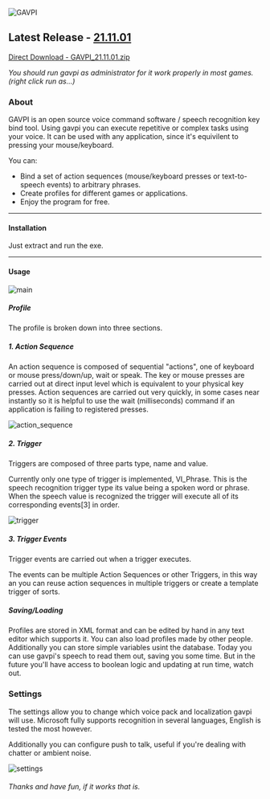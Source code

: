 ![GAVPI](https://raw.githubusercontent.com/baykovr/AVPI/master/img/gavpi-logo.png)

## Latest Release - [21.11.01](https://github.com/baykovr/AVPI/releases/tag/21.11.01)

[Direct Download - GAVPI_21.11.01.zip](https://github.com/baykovr/AVPI/releases/download/21.11.01/GAVPI_21.11.01.zip)

_You should run gavpi as administrator for it work properly in most games. (right click run as...)_

### About

GAVPI is an open source voice command software / speech recognition key bind tool. Using gavpi you can execute repetitive or complex tasks using your voice. It can be used with any application, since it's equivilent to pressing your mouse/keyboard.

You can:
+ Bind a set of action sequences (mouse/keyboard presses or text-to-speech events) to arbitrary phrases.
+ Create profiles for different games or applications.
+ Enjoy the program for free.

***

#### Installation

Just extract and run the exe.

***

#### Usage

![main](https://raw.githubusercontent.com/baykovr/AVPI/master/img/main.PNG)

##### Profile
The profile is broken down into three sections.

##### 1. Action Sequence

An action sequence is composed of sequential "actions", one of keyboard or mouse press/down/up, wait or speak. The key or mouse presses are carried out at direct input level which is equivalent to your physical key presses. Action sequences are carried out very quickly, in some cases near instantly so it is helpful to use the wait (milliseconds) command if an application is failing to registered presses.

![action_sequence](https://raw.githubusercontent.com/baykovr/AVPI/master/img/actionsequenceeditor.PNG)

##### 2. Trigger 

Triggers are composed of three parts type, name and value.

Currently only one type of trigger is implemented, VI_Phrase. This is the speech recognition trigger type its value being a spoken word or phrase.
When the speech value is recognized the trigger will execute all of its corresponding events[3] in order.

![trigger](https://cloud.githubusercontent.com/assets/6128886/3487779/f40bece6-04a1-11e4-9142-adba700010e8.PNG)

##### 3. Trigger Events

Trigger events are carried out when a trigger executes. 

The events can be multiple Action Sequences or other Triggers, in this way an you can reuse action sequences in multiple triggers or create a template trigger of sorts.

##### Saving/Loading

Profiles are stored in XML format and can be edited by hand in any text editor which supports it. You can also load profiles made by other people. Additionally you can store simple variables usint the database. Today you can use gavpi's speech to read them out, saving you some time. But in the future you'll have access to boolean logic and updating at run time, watch out.

### Settings

The settings allow you to change which voice pack and localization gavpi will use. Microsoft fully supports recognition in several languages, English is tested the most however.

Additionally you can configure push to talk, useful if you're dealing with chatter or ambient noise.

![settings](https://raw.githubusercontent.com/baykovr/AVPI/master/img/settings.png)

###### Thanks and have fun, if it works that is.
